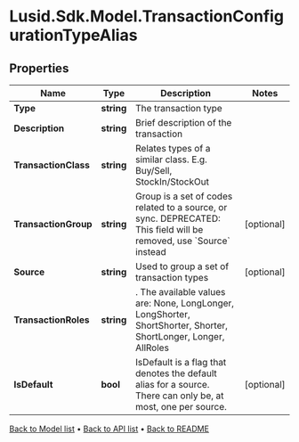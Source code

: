 # Lusid.Sdk.Model.TransactionConfigurationTypeAlias

## Properties

Name | Type | Description | Notes
------------ | ------------- | ------------- | -------------
**Type** | **string** | The transaction type | 
**Description** | **string** | Brief description of the transaction | 
**TransactionClass** | **string** | Relates types of a similar class. E.g. Buy/Sell, StockIn/StockOut | 
**TransactionGroup** | **string** | Group is a set of codes related to a source, or sync. DEPRECATED: This field will be removed, use &#x60;Source&#x60; instead | [optional] 
**Source** | **string** | Used to group a set of transaction types | [optional] 
**TransactionRoles** | **string** | . The available values are: None, LongLonger, LongShorter, ShortShorter, Shorter, ShortLonger, Longer, AllRoles | 
**IsDefault** | **bool** | IsDefault is a flag that denotes the default alias for a source. There can only be, at most, one per source. | [optional] 

[Back to Model list](../README.md#documentation-for-models) &#8226; [Back to API list](../README.md#documentation-for-api-endpoints) &#8226; [Back to README](../README.md)

